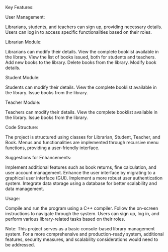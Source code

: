 Key Features:

User Management:

Librarians, students, and teachers can sign up, providing necessary details.
Users can log in to access specific functionalities based on their roles.

Librarian Module:

Librarians can modify their details.
View the complete booklist available in the library.
View the list of books issued, both for students and teachers.
Add new books to the library.
Delete books from the library.
Modify book details.

Student Module:

Students can modify their details.
View the complete booklist available in the library.
Issue books from the library.

Teacher Module:

Teachers can modify their details.
View the complete booklist available in the library.
Issue books from the library.

Code Structure:

The project is structured using classes for Librarian, Student, Teacher, and Book.
Menus and functionalities are implemented through recursive menu functions, providing a user-friendly interface.

Suggestions for Enhancements:

Implement additional features such as book returns, fine calculation, and user account management.
Enhance the user interface by migrating to a graphical user interface (GUI).
Implement a more robust user authentication system.
Integrate data storage using a database for better scalability and data management.

Usage:

Compile and run the program using a C++ compiler.
Follow the on-screen instructions to navigate through the system.
Users can sign up, log in, and perform various library-related tasks based on their roles.

Note:
This project serves as a basic console-based library management system. For a more comprehensive and production-ready system, additional features, security measures, and scalability considerations would need to be addressed.
